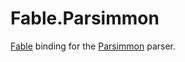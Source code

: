 # Fable.Parsimmon
[Fable](http://fable.io/) binding for the [Parsimmon](https://github.com/jneen/parsimmon) parser.